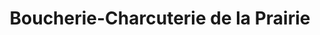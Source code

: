 ---
title: "Boucherie-Charcuterie de la Prairie"
url: /la-chaux-de-fonds/boucherie-charcuterie-de-la-prairie/
shop: Metzgerei
---